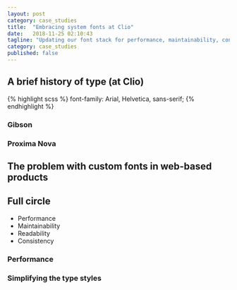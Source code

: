 ```yaml
---
layout: post
category: case_studies
title:  "Embracing system fonts at Clio"
date:   2018-11-25 02:10:43
tagline: "Updating our font stack for performance, maintainability, consistency and readability"
category: case_studies
published: false
---
```


## A brief history of type (at Clio)


{% highlight scss %}
font-family: Arial, Helvetica, sans-serif;
{% endhighlight %}

### Gibson

### Proxima Nova

## The problem with custom fonts in web-based products

## Full circle

* Performance
* Maintainability
* Readability
* Consistency

### Performance

### Simplifying the type styles
